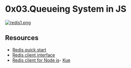 # 0x03.Queueing System in JS

[![redis1.png](https://i.postimg.cc/7Yd1czHk/redis1.png)](https://postimg.cc/Vd9b0d0G)

## Resources

- [Redis quick start](https://intranet.alxswe.com/rltoken/8xeApIhnxgFZkgn54BiIeA)
- [Redis client interface](https://intranet.alxswe.com/rltoken/1rq3ral-3C5O1t67dbGcWg)
- [Redis client for Node js](https://intranet.alxswe.com/rltoken/mRftfl67BrNvl-RM5JQfUA)- [Kue](https://intranet.alxswe.com/rltoken/yTC3Ci2IV2US24xJsBfMgQ)
